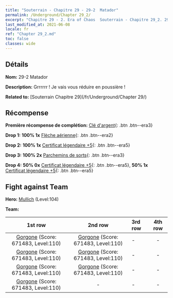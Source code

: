 ```yaml
---
title: "Souterrain - Chapitre 29 - 29-2  Matador"
permalink: /Underground/Chapter 29_2/
excerpt: "Chapitre 29 - 2. Era of Chaos  Souterrain - Chapitre 29_2. 29-2  Matador"
last_modified_at: 2021-06-08
locale: fr
ref: "Chapter 29_2.md"
toc: false
classes: wide
---
```


## Détails

 **Nom:** 29-2  Matador

 **Description:**       Grrrrrr ! Je vais vous réduire en poussière !

 **Related to:** [Souterrain Chapitre 29](/fr/Underground/Chapter 29/)

## Récompense

 **Première récompense de complétion:** [Clé d'argent](/ItemsFR/con_693/){: .btn .btn--era3}

 **Drop 1:** **100% 1x** [Flèche aérienne](/ItemsFR/her_449/){: .btn .btn--era2}

 **Drop 2:** **100% 1x** [Certificat légendaire +5](/ItemsFR/mat_102/){: .btn .btn--era5}

 **Drop 3:** **100% 2x** [Parchemins de sorts](/ItemsFR/con_694/){: .btn .btn--era3}

 **Drop 4:** **50% 0x** [Certificat légendaire +5](/ItemsFR/mat_102/){: .btn .btn--era5}, **50% 1x** [Certificat légendaire +5](/ItemsFR/mat_102/){: .btn .btn--era5}


## Fight against Team
 **Hero:** [Mullich](/fr/heroes/Mullich/) (Level:104)

 **Team:**


  | 1st row | 2nd row | 3rd row | 4th row |
  |:----:|:----:|:----|:----:|
  | [Gorgone](/fr/units/Gorgon/) (Score: 671483, Level:110)  | [Gorgone](/fr/units/Gorgon/) (Score: 671483, Level:110)  | - | - |
  | [Gorgone](/fr/units/Gorgon/) (Score: 671483, Level:110)  | [Gorgone](/fr/units/Gorgon/) (Score: 671483, Level:110)  | - | - |
  | [Gorgone](/fr/units/Gorgon/) (Score: 671483, Level:110)  | [Gorgone](/fr/units/Gorgon/) (Score: 671483, Level:110)  | - | - |
  | [Gorgone](/fr/units/Gorgon/) (Score: 671483, Level:110)  | - | - | - |


